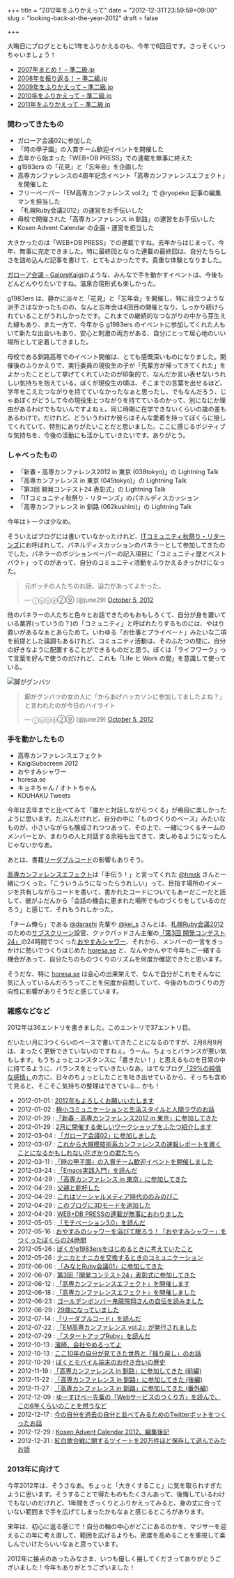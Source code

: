+++
title = "2012年をふりかえって"
date = "2012-12-31T23:59:59+09:00"
slug = "looking-back-at-the-year-2012"
draft = false

+++

<p>大晦日にブログとともに1年をふりかえるのも、今年で6回目です。さっそくいっちゃいましょう！</p>
<ul>
<li><a href="http://june29.jp/2007/12/31/end-of-2007/" title="2007年まとめ！ - 準二級.jp">2007年まとめ！ &#8211; 準二級.jp</a></li>
<li><a href="http://june29.jp/2008/12/31/looking-back-at-the-year-2008/" title="2008年を振り返る！ - 準二級.jp">2008年を振り返る！ &#8211; 準二級.jp</a></li>
<li><a href="http://june29.jp/2009/12/31/looking-back-at-the-year-2009/" title="2009年をふりかえって - 準二級.jp">2009年をふりかえって &#8211; 準二級.jp</a></li>
<li><a href="http://june29.jp/2010/12/31/looking-back-at-the-year-2010/" title="2010年をふりかえって - 準二級.jp">2010年をふりかえって &#8211; 準二級.jp</a></li>
<li><a href="http://june29.jp/2011/12/31/looking-back-at-the-year-2011/" title="2011年をふりかえって - 準二級.jp">2011年をふりかえって &#8211; 準二級.jp</a></li>
</ul>
<h3>関わってきたもの</h3>
<ul>
<li>ガローア会議02に参加した</li>
<li>「時の甲子園」の入賞チーム歓迎イベントを開催した</li>
<li>去年から始まった「WEB+DB PRESS」での連載を無事に終えた</li>
<li>g1983ers の「花見」と「忘年会」を企画した</li>
<li>高専カンファレンスの4周年記念イベント「高専カンファレンスエフェクト」を開催した</li>
<li>フリーペーパー「EM高専カンファレンス vol.2」で @ryopeko 記事の編集マンを担当した</li>
<li>「札幌Ruby会議2012」の運営をお手伝いした</li>
<li>母校で開催された「高専カンファレンス in 釧路」の運営をお手伝いした</li>
<li>Kosen Advent Calendar の企画・運営を担当した</li>
</ul>
<p>大きかったのは「WEB+DB PRESS」での連載ですね。去年からはじまって、今年、無事に完走できました。特に最終回となった連載の最終回は、自分たちらしさを詰め込んだ記事を書けて、とてもよかったです。貴重な体験となりました。</p>
<p><a href="http://galore-kaigi.github.com/" title="ガローア会議 - GaloreKaigi">ガローア会議 &#8211; GaloreKaigi</a>のような、みんなで手を動かすイベントは、今後もどんどんやりたいですね。温泉合宿形式も楽しかった。</p>
<p>g1983ers は、静かに淡々と「花見」と「忘年会」を開催し、特に目立つような派手さはなかったものの、なんと忘年会は4回目の開催となり、しっかり続けられていることがうれしかったです。これまでの継続的なつながりの中から芽生えた縁もあり、また一方で、今年から g1983ers のイベントに参加してくれた人もいて新たな出会いもあり、安心と刺激の両方がある、自分にとって居心地のいい場所として定着してきました。</p>
<p>母校である釧路高専でのイベント開催は、とても感慨深いものになりました。開催後のふりかえりで、実行委員の現役生の子が「先輩方が帰ってきてくれた」をよかったこととして挙げてくれていたのが印象的で、なんだか言い表せないうれしい気持ちを抱えている。ぼくが現役生の頃は、そこまでの言葉を出せるほど、学年をこえたつながりを持てていなかったなぁと思ったし、でもなんだろう、じゃあぼくがどうして今の現役生とつながりを持てているのかって、別になにか理由があるわけでもないんですよねぇ。同じ時期に在学できないくらいの歳の差もあるわけで。だけれど、どういうわけか彼らはそんな愛着を持ってぼくらに接してくれていて、特別にありがたいことだと思いました。ここに感じるポジティブな気持ちを、今後の活動にも活かしていきたいです。ありがとう。</p>
<h3>しゃべったもの</h3>
<ul>
<li>「新春・高専カンファレンス2012 in 東京 (038tokyo)」の Lightning Talk</li>
<li>「高専カンファレンス in 東京 (045tokyo)」の Lightning Talk</li>
<li>「第3回 開発コンテスト24 表彰式」の Lightning Talk</li>
<li>「ITコミュニティ秋祭り・リターンズ」のパネルディスカッション</li>
<li>「高専カンファレンス in 釧路 (062kushiro)」の Lightning Talk</li>
</ul>
<p>今年はトークは少なめ。</p>
<p>そういえばブログには書いていなかったけれど、<a href="http://tcc.nifty.com/cs/catalog/tcc_schedule/catalog_120907204034_1.htm" title="ITコミュニティ秋祭り・リターンズ　TOKYO CULTURE CULTURE：@nifty">ITコミュニティ秋祭り・リターンズ</a>にお呼ばれして、パネルディスカッションのパネラーとして参加してきたのでした。パネラーのポジションペーパーの記入項目に「コミュニティ歴とベストバウト」ってのがあって、自分のコミュニティ活動をふりかえるきっかけになった。</p>
<blockquote class="twitter-tweet">
<p>元ボッチの人たちのお話、迫力があってよかった。</p>
<p>— ⓙⓤⓝⓔ②⑨ (@june29) <a href="https://twitter.com/june29/status/254226871691128833" data-datetime="2012-10-05T14:29:44+00:00">October 5, 2012</a></p></blockquote>
<p>他のパネラーの人たちと色々とお話できたのもおもしろくて、自分が身を置いている業界(っていうの？)の「コミュニティ」と呼ばれたりするものには、やはり救いがあるなぁとあらためて。いわゆる「お仕事とプライベート」みたいな二項を前提とした論調もあるけれど、コミュニティ活動は、そのふたつの間に、自分の好きなように配置することができるものだと思う。ぼくは「ライフワーク」って言葉を好んで使うのだけれど、これも「Life と Work の間」を意識して使っている。</p>
<p><img src="http://distilleryimage7.s3.amazonaws.com/9ec089f00eed11e2a7f71231380ff15b_7.jpg" alt="脚がグンバツ"></p>
<blockquote class="twitter-tweet">
<p>脚がグンバツの女の人に「からあげハッカソンに参加してましたよね？」と言われたのが今日のハイライト</p>
<p>— ⓙⓤⓝⓔ②⑨ (@june29) <a href="https://twitter.com/june29/status/254227558445490177" data-datetime="2012-10-05T14:32:27+00:00">October 5, 2012</a></p></blockquote>
<h3>手を動かしたもの</h3>
<ul>
<li>高専カンファレンスエフェクト</li>
<li>KaigiSubscreen 2012</li>
<li>おやすみシャワー</li>
<li>horesa.se</li>
<li>キョネちゃん / オトトちゃん</li>
<li>KOUHAKU Tweets</li>
</ul>
<p>今年は去年までと比べてみて「誰かと対話しながらつくる」が格段に楽しかったように思います。たぶんだけれど、自分の中に「ものづくりのベース」みたいなものが、小さいながらも醸成されつつあって、その上で、一緒につくるチームのメンバーとか、まわりの人と対話する余裕も出てきて、楽しめるようになったんじゃないかなあ。</p>
<p>あとは、書籍<a href="http://www.amazon.co.jp/dp/4873115655" title="Amazon.co.jp： リーダブルコード ―より良いコードを書くためのシンプルで実践的なテクニック (Theory in practice): Dustin Boswell, Trevor Foucher, 須藤 功平, 角 征典: 本">リーダブルコード</a>の影響もありそう。</p>
<p><a href="http://kceffect.org/" title="高専カンファレンスエフェクト #kosenconf">高専カンファレンスエフェクト</a>は「手伝う！」と言ってくれた <a href="https://twitter.com/hmsk" title="hmsk (hmsk) on Twitter">@hmsk</a> さんと一緒につくった。「こういうふうになったらうれしい」って、目指す場所のイメージを共有しながらコードを書いて、書かれたコードについてもあーだこーだと話して、彼がふだんから「会話の機会に恵まれた場所でものづくりをしているのだろう」と感じて、それもうれしかった。</p>
<p>「チーム俺ら」である <a href="https://twitter.com/darashi" title="Yoji Shidara (darashi) on Twitter">@darashi</a> 先輩や <a href="https://twitter.com/kei_s" title="kei-s (kei_s) on Twitter">@kei_s</a> さんとは、<a href="http://sapporo.rubykaigi.org/2012/ja/" title="Sapporo RubyKaigi 2012 (札幌Ruby会議2012)">札幌Ruby会議2012</a>のための<a href="https://github.com/ruby-no-kai/kaigi_subscreen" title="ruby-no-kai/kaigi_subscreen · GitHub">サブスクリーン</a>設営、クックパッドさん主催の<a href="http://info.cookpad.com/24contest3" title="エンジニア向け「第3回 開発コンテスト24」開催 | クックパッド株式会社">「第3回 開発コンテスト24」</a>の24時間でつくった<a href="http://vimeo.com/42050759" title="おやすみシャワー (Oyasumi Shower) on Vimeo">おやすみシャワー</a>、それから、メンバーの一言をきっかけに勢いでつくりはじめた <a href="http://horesa.se/" title="horesa.se">horesa.se</a> と、なんやかんやで今年もご一緒する機会があって、自分たちのものづくりのリズムを何度か確認できたと思います。</p>
<p>そうだな、特に <a href="http://horesa.se/" title="horesa.se">horesa.se</a> は会心の出来栄えで、なんで自分がこれをそんなに気に入っているんだろうってことを何度か自問していて、今後のものづくりの方向性に影響がありそうだと感じています。</p>
<h3>雑感などなど</h3>
<p>2012年は36エントリを書きました。このエントリで37エントリ目。</p>
<p>だいたい月に3つくらいのペースで書いてきたことになるのですが、2月8月9月は、まったく更新できていないのですねぇ。うーん。ちょっとバランスが悪い気もします。もうちょっとコンスタンスに「書きたい！」と思えるものを日常の中に持てるように、バランスをとっていきたいなあ。はてなブログ<a href="http://june29.hatenablog.jp/" title="29%の純情な感情">「29%の純情な感情」</a>の方に、日々のちょっとしたことを吐き出せているから、そっちも含めて見ると、そこそこ気持ちの整理はできている… かも！</p>
<ul>
<li>2012-01-01 : <a href="http://june29.jp/2012/01/01/happy-new-year-2012/" title="2012年もよろしくお願いいたします">2012年もよろしくお願いいたします</a></li>
<li>2012-01-02 : <a href="http://june29.jp/2012/01/02/micro-communications/" title="極小コミュニケーションと生活スタイルと人間ラヴのお話">極小コミュニケーションと生活スタイルと人間ラヴのお話</a></li>
<li>2012-01-29 : <a href="http://june29.jp/2012/01/29/kosenconf-038tokyo/" title="「新春・高専カンファレンス2012 in 東京」に参加してきた">「新春・高専カンファレンス2012 in 東京」に参加してきた</a></li>
<li>2012-01-29 : <a href="http://june29.jp/2012/01/29/blabo-workshops/" title="2月に開催する楽しいワークショップをふたつ紹介します">2月に開催する楽しいワークショップをふたつ紹介します</a></li>
<li>2012-03-04 : <a href="http://june29.jp/2012/03/04/galore02/" title="「ガローア会議02」に参加しました">「ガローア会議02」に参加しました</a></li>
<li>2012-03-07 : <a href="http://june29.jp/2012/03/07/rapid-reporting/" title="これから大規模技術系カンファレンスの速報レポートを書くことになるかもしれない花ざかりの君たちへ">これから大規模技術系カンファレンスの速報レポートを書くことになるかもしれない花ざかりの君たちへ</a></li>
<li>2012-03-11 : <a href="http://june29.jp/2012/03/11/t-cup-party/" title="「時の甲子園」の入賞チーム歓迎イベントを開催しました">「時の甲子園」の入賞チーム歓迎イベントを開催しました</a></li>
<li>2012-03-24 : <a href="http://june29.jp/2012/03/24/tomoya-emacs-book/" title="「Emacs実践入門」を読んだ">「Emacs実践入門」を読んだ</a></li>
<li>2012-04-29 : <a href="http://june29.jp/2012/04/29/kosenconf-045tokyo/" title="「高専カンファレンス in 東京」に参加してきた">「高専カンファレンス in 東京」に参加してきた</a></li>
<li>2012-04-29 : <a href="http://june29.jp/2012/04/29/with-my-precious-father/" title="父親と乾杯した">父親と乾杯した</a></li>
<li>2012-04-29 : <a href="http://june29.jp/2012/04/29/pico-on-social-media/" title="これはソーシャルメディア時代ののみのぴこ">これはソーシャルメディア時代ののみのぴこ</a></li>
<li>2012-04-29 : <a href="http://june29.jp/2012/04/29/3d-mode/" title="このブログに3Dモードを追加した">このブログに3Dモードを追加した</a></li>
<li>2012-04-29 : <a href="http://june29.jp/2012/04/29/wdpress11rb/" title="WEB+DB PRESSの連載が無事におわりました">WEB+DB PRESSの連載が無事におわりました</a></li>
<li>2012-05-05 : <a href="http://june29.jp/2012/05/05/drive-daniel-h-pink/" title="「モチベーション3.0」を読んだ">「モチベーション3.0」を読んだ</a></li>
<li>2012-05-16 : <a href="http://june29.jp/2012/05/16/oyasumi-shower-on-cookpad-24contest3/" title="おやすみのシャワーを浴びて眠ろう！「おやすみシャワー」をつくったぼくらの24時間">おやすみのシャワーを浴びて眠ろう！「おやすみシャワー」をつくったぼくらの24時間</a></li>
<li>2012-05-26 : <a href="http://june29.jp/2012/05/26/the-beginnings-of-g1983ers/" title="ぼくがg1983ersをはじめるときに考えていたこと">ぼくがg1983ersをはじめるときに考えていたこと</a></li>
<li>2012-05-26 : <a href="http://june29.jp/2012/05/26/commutation-as-a-communication/" title="ナニカとナニカを交換するときのコミュニケーション">ナニカとナニカを交換するときのコミュニケーション</a></li>
<li>2012-06-06 : <a href="http://june29.jp/2012/06/06/minatorubykaigi01/" title="「みなとRuby会議01」に参加してきた">「みなとRuby会議01」に参加してきた</a></li>
<li>2012-06-07 : <a href="http://june29.jp/2012/06/07/cookpad-24contest3-award/" title="第3回「開発コンテスト24」表彰式に参加してきた">第3回「開発コンテスト24」表彰式に参加してきた</a></li>
<li>2012-06-12 : <a href="http://june29.jp/2012/06/12/kceffect/" title="「高専カンファレンスエフェクト」を開催します">「高専カンファレンスエフェクト」を開催します</a></li>
<li>2012-06-18 : <a href="http://june29.jp/2012/06/18/effected-by-kosen-conference/" title="「高専カンファレンスエフェクト」を開催しました">「高専カンファレンスエフェクト」を開催しました</a></li>
<li>2012-06-23 : <a href="http://june29.jp/2012/06/23/i-love-goldenbomber/" title="ゴールデンボンバー鬼龍院翔さんの自伝を読みました">ゴールデンボンバー鬼龍院翔さんの自伝を読みました</a></li>
<li>2012-06-29 : <a href="http://june29.jp/2012/06/29/happy-29th-birthday/" title="29歳になっていました">29歳になっていました</a></li>
<li>2012-07-14 : <a href="http://june29.jp/2012/07/14/the-art-of-readable-code/" title="「リーダブルコード」を読んだ">「リーダブルコード」を読んだ</a></li>
<li>2012-07-22 : <a href="http://june29.jp/2012/07/22/emkc2/" title="「EM高専カンファレンス vol.2」が発行されました">「EM高専カンファレンス vol.2」が発行されました</a></li>
<li>2012-07-29 : <a href="http://june29.jp/2012/07/29/startup-ruby/" title="「スタートアップRuby」を読んだ">「スタートアップRuby」を読んだ</a></li>
<li>2012-10-13 : <a href="http://june29.jp/2012/10/13/hmsk-gonna-move/" title="濱崎、会社やめるってよ">濱崎、会社やめるってよ</a></li>
<li>2012-10-13 : <a href="http://june29.jp/2012/10/13/the-web-and-me-in-the-past-few-years/" title="ここ10年の自分が見てきた世界と「揺り戻し」のお話">ここ10年の自分が見てきた世界と「揺り戻し」のお話</a></li>
<li>2012-10-29 : <a href="http://june29.jp/2012/10/29/my-mobile-devices/" title="ぼくとモバイル端末のお付き合いの歴史">ぼくとモバイル端末のお付き合いの歴史</a></li>
<li>2012-11-19 : <a href="http://june29.jp/2012/11/19/kosenconf-062kushiro-part1/" title="「高専カンファレンス in 釧路」に参加してきた (前編)">「高専カンファレンス in 釧路」に参加してきた (前編)</a></li>
<li>2012-11-22 : <a href="http://june29.jp/2012/11/22/kosenconf-062kushiro-part2/" title="「高専カンファレンス in 釧路」に参加してきた (後編)">「高専カンファレンス in 釧路」に参加してきた (後編)</a></li>
<li>2012-11-27 : <a href="http://june29.jp/2012/11/27/kosenconf-062kushiro-extra/" title="「高専カンファレンス in 釧路」に参加してきた (番外編)">「高専カンファレンス in 釧路」に参加してきた (番外編)</a></li>
<li>2012-12-09 : <a href="http://june29.jp/2012/12/09/yusukebe-book/" title="ゆーすけべー先輩の「Webサービスのつくり方」を読んで、この6年くらいのことを想うなど">ゆーすけべー先輩の「Webサービスのつくり方」を読んで、この6年くらいのことを想うなど</a></li>
<li>2012-12-17 : <a href="http://june29.jp/2012/12/17/kyonen-ototoshi/" title="今の自分を過去の自分と並べてみるためのTwitterボットをつくったお話">今の自分を過去の自分と並べてみるためのTwitterボットをつくったお話</a></li>
<li>2012-12-29 : <a href="http://june29.jp/2012/12/29/kosen-advent-calendar-2012/" title="Kosen Advent Calendar 2012、編集後記">Kosen Advent Calendar 2012、編集後記</a></li>
<li>2012-12-31 : <a href="http://june29.jp/2012/12/31/kouhaku-tweets/" title="紅白歌合戦に関するツイートを20万件ほど保存して遊んでみたお話">紅白歌合戦に関するツイートを20万件ほど保存して遊んでみたお話</a></li>
</ul>
<h3>2013年に向けて</h3>
<p>今年2012年は、そうさなあ。ちょっと「大きくすること」に気を取られすぎたように思います。そうすることで得たものもたくさんあって、後悔しているわけでもないのだけれど、1年間をざっくりとふりかえってみると、身の丈に合っていない範囲まで手を広げてしまったかもなぁと感じるところがあります。</p>
<p>来年は、初心に返る感じで！自分の軸の中心がどこにあるのかを、マジサーを迎えるこの年に考え直して、範囲を広げるよりも、密度を高めることを重視して楽しんでいけたらいいなぁと思っています。</p>
<p>2012年に接点のあったみなさま、いつも優しく接してくださってありがとうございました！今年もありがとうございました！</p>
<p><script async="" src="//platform.twitter.com/widgets.js" charset="utf-8"></script></p>
